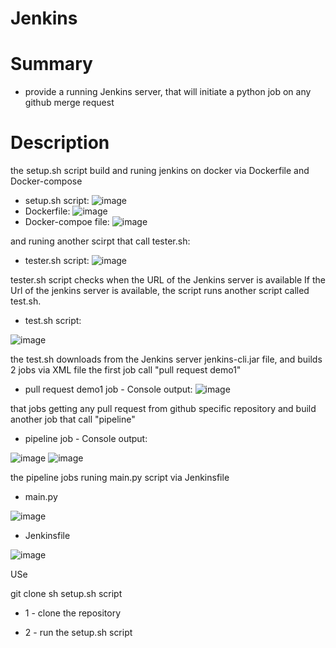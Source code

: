 
# Jenkins

# Summary
* provide a running Jenkins server, that will initiate a python job on any github merge request


# Description

the setup.sh script build and runing jenkins on docker via Dockerfile and Docker-compose
* setup.sh script:
![image](https://user-images.githubusercontent.com/113102456/218678901-2e94aa89-44ac-4d4e-9f99-e0666eba381f.png)
* Dockerfile:
![image](https://user-images.githubusercontent.com/113102456/218678967-64cecd7f-1dde-4f82-9ff0-d1611e6d7982.png)
* Docker-compoe file:
![image](https://user-images.githubusercontent.com/113102456/218679219-af3092bb-df99-4d4c-9a64-faef08e5c76a.png)

and runing another scirpt that call tester.sh:

* tester.sh script:
![image](https://user-images.githubusercontent.com/113102456/218679435-2987b905-a3f0-4dfd-90bd-9960ee227116.png)

tester.sh script checks when the URL of the Jenkins server is available
If the Url of the jenkins server is available, the script runs another script called test.sh.

* test.sh script:

![image](https://user-images.githubusercontent.com/113102456/218681595-5e83c730-8482-438e-b9a2-76eeac7bff39.png)

the test.sh downloads from the Jenkins server jenkins-cli.jar file, and builds 2 jobs via XML file 
the first job call "pull request demo1" 

* pull request demo1 job - Console output:
![image](https://user-images.githubusercontent.com/113102456/218683222-c0d7b68e-49e1-410c-951c-025efeedc49c.png)

that jobs getting any pull request from github specific repository and build another job that call "pipeline"

* pipeline job - Console output:

![image](https://user-images.githubusercontent.com/113102456/218683846-f273b4b3-c326-4a03-b3ab-9186d548d634.png)
![image](https://user-images.githubusercontent.com/113102456/218683950-2ca7f3d5-2b85-4793-ba8c-33ecd42b3865.png)


the pipeline jobs runing main.py script via Jenkinsfile

* main.py

![image](https://user-images.githubusercontent.com/113102456/218684193-3f582a42-1da4-4652-a50d-7574c7cebed5.png)

* Jenkinsfile

![image](https://user-images.githubusercontent.com/113102456/218684356-d78a4aab-736e-4f57-82d0-15494b1c831d.png)




USe

git clone
sh setup.sh script
* 1 - clone the repository 


* 2 - run the setup.sh script

